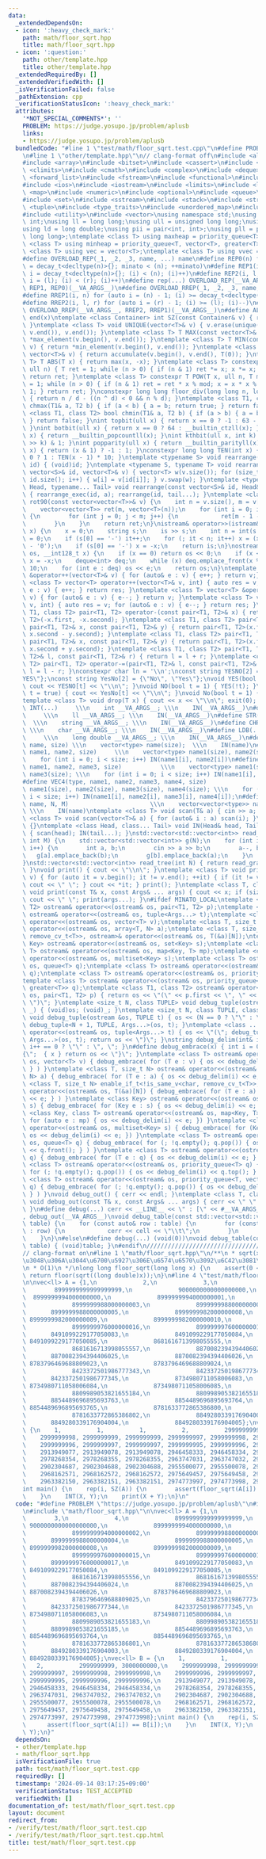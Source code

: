 ```yaml
---
data:
  _extendedDependsOn:
  - icon: ':heavy_check_mark:'
    path: math/floor_sqrt.hpp
    title: math/floor_sqrt.hpp
  - icon: ':question:'
    path: other/template.hpp
    title: other/template.hpp
  _extendedRequiredBy: []
  _extendedVerifiedWith: []
  _isVerificationFailed: false
  _pathExtension: cpp
  _verificationStatusIcon: ':heavy_check_mark:'
  attributes:
    '*NOT_SPECIAL_COMMENTS*': ''
    PROBLEM: https://judge.yosupo.jp/problem/aplusb
    links:
    - https://judge.yosupo.jp/problem/aplusb
  bundledCode: "#line 1 \"test/math/floor_sqrt.test.cpp\"\n#define PROBLEM \"https://judge.yosupo.jp/problem/aplusb\"\
    \n#line 1 \"other/template.hpp\"\n// clang-format off\n#include <algorithm>\n\
    #include <array>\n#include <bitset>\n#include <cassert>\n#include <chrono>\n#include\
    \ <climits>\n#include <cmath>\n#include <complex>\n#include <deque>\n#include\
    \ <forward_list>\n#include <fstream>\n#include <functional>\n#include <iomanip>\n\
    #include <ios>\n#include <iostream>\n#include <limits>\n#include <list>\n#include\
    \ <map>\n#include <numeric>\n#include <optional>\n#include <queue>\n#include <random>\n\
    #include <set>\n#include <sstream>\n#include <stack>\n#include <string>\n#include\
    \ <tuple>\n#include <type_traits>\n#include <unordered_map>\n#include <unordered_set>\n\
    #include <utility>\n#include <vector>\nusing namespace std;\nusing uint = unsigned\
    \ int;\nusing ll = long long;\nusing ull = unsigned long long;\nusing i128 = __int128_t;\n\
    using ld = long double;\nusing pii = pair<int, int>;\nusing pll = pair<long long,\
    \ long long>;\ntemplate <class T> using maxheap = priority_queue<T>;\ntemplate\
    \ <class T> using minheap = priority_queue<T, vector<T>, greater<T>>;\ntemplate\
    \ <class T> using vec = vector<T>;\ntemplate <class T> using vvec = vector<vector<T>>;\n\
    #define OVERLOAD_REP(_1, _2, _3, name, ...) name\n#define REP0(n) for (auto minato\
    \ = decay_t<decltype(n)>{}; minato < (n); ++minato)\n#define REP1(i, n) for (auto\
    \ i = decay_t<decltype(n)>{}; (i) < (n); (i)++)\n#define REP2(i, l, r) for (auto\
    \ i = (l); (i) < (r); (i)++)\n#define rep(...) OVERLOAD_REP(__VA_ARGS__, REP2,\
    \ REP1, REP0)(__VA_ARGS__)\n#define OVERLOAD_RREP(_1, _2, _3, name, ...) name\n\
    #define RREP1(i, n) for (auto i = (n) - 1; (i) >= decay_t<decltype(n)>{}; (i)--)\n\
    #define RREP2(i, l, r) for (auto i = (r) - 1; (i) >= (l); (i)--)\n#define rrep(...)\
    \ OVERLOAD_RREP(__VA_ARGS__, RREP2, RREP1)(__VA_ARGS__)\n#define ALL(x) begin(x),\
    \ end(x)\ntemplate <class Container> int SZ(const Container& v) { return int(v.size());\
    \ }\ntemplate <class T> void UNIQUE(vector<T>& v) { v.erase(unique(v.begin(),\
    \ v.end()), v.end()); }\ntemplate <class T> T MAX(const vector<T>& v) { return\
    \ *max_element(v.begin(), v.end()); }\ntemplate <class T> T MIN(const vector<T>&\
    \ v) { return *min_element(v.begin(), v.end()); }\ntemplate <class T> T SUM(const\
    \ vector<T>& v) { return accumulate(v.begin(), v.end(), T(0)); }\ntemplate <class\
    \ T> T ABS(T x) { return max(x, -x); }\ntemplate <class T> constexpr T POW(T x,\
    \ ull n) { T ret = 1; while (n > 0) { if (n & 1) ret *= x; x *= x; n >>= 1; }\
    \ return ret; }\ntemplate <class T> constexpr T POW(T x, ull n, T mod) { T ret\
    \ = 1; while (n > 0) { if (n & 1) ret = ret * x % mod; x = x * x % mod; n >>=\
    \ 1; } return ret; }\nconstexpr long long floor_div(long long n, long long d)\
    \ { return n / d - ((n ^ d) < 0 && n % d); }\ntemplate <class T1, class T2> bool\
    \ chmax(T1& a, T2 b) { if (a < b) { a = b; return true; } return false; }\ntemplate\
    \ <class T1, class T2> bool chmin(T1& a, T2 b) { if (a > b) { a = b; return true;\
    \ } return false; }\nint topbit(ull x) { return x == 0 ? -1 : 63 - __builtin_clzll(x);\
    \ }\nint botbit(ull x) { return x == 0 ? 64 : __builtin_ctzll(x); }\nint popcount(ull\
    \ x) { return __builtin_popcountll(x); }\nint kthbit(ull x, int k) { return (x\
    \ >> k) & 1; }\nint popparity(ull x) { return __builtin_parityll(x); }\nint parity_sign(ull\
    \ x) { return (x & 1) ? -1 : 1; }\nconstexpr long long TEN(int x) { return x ==\
    \ 0 ? 1 : TEN(x - 1) * 10; }\ntemplate <typename S> void rearrange(const vector<S>&\
    \ id) { (void)id; }\ntemplate <typename S, typename T> void rearrange_exec(const\
    \ vector<S>& id, vector<T>& v) { vector<T> w(v.size()); for (size_t i = 0; i <\
    \ id.size(); i++) { w[i] = v[id[i]]; } v.swap(w); }\ntemplate <typename S, typename\
    \ Head, typename... Tail> void rearrange(const vector<S>& id, Head& a, Tail& ...tail)\
    \ { rearrange_exec(id, a); rearrange(id, tail...); }\ntemplate <class T>\nvector<vector<T>>\
    \ rot90(const vector<vector<T>>& v) {\n    int n = v.size(), m = v[0].size();\n\
    \    vector<vector<T>> ret(m, vector<T>(n));\n    for (int i = 0; i < n; i++)\
    \ {\n        for (int j = 0; j < m; j++) {\n            ret[m - 1 - j][i] = v[i][j];\n\
    \        }\n    }\n    return ret;\n}\nistream& operator>>(istream& is, __int128_t&\
    \ x) {\n    x = 0;\n    string s;\n    is >> s;\n    int n = int(s.size()), it\
    \ = 0;\n    if (s[0] == '-') it++;\n    for (; it < n; it++) x = (x * 10 + s[it]\
    \ - '0');\n    if (s[0] == '-') x = -x;\n    return is;\n}\nostream& operator<<(ostream&\
    \ os, __int128_t x) {\n    if (x == 0) return os << 0;\n    if (x < 0) os << '-',\
    \ x = -x;\n    deque<int> deq;\n    while (x) deq.emplace_front(x % 10), x /=\
    \ 10;\n    for (int e : deq) os << e;\n    return os;\n}\ntemplate <class T> vector<T>\
    \ &operator++(vector<T>& v) { for (auto& e : v) { e++; } return v;} \ntemplate\
    \ <class T> vector<T> operator++(vector<T>& v, int) { auto res = v; for (auto&\
    \ e : v) { e++; } return res; }\ntemplate <class T> vector<T> &operator--(vector<T>&\
    \ v) { for (auto& e : v) { e--; } return v; }\ntemplate <class T> vector<T> operator--(vector<T>&\
    \ v, int) { auto res = v; for (auto& e : v) { e--; } return res; }\ntemplate <class\
    \ T1, class T2> pair<T1, T2> operator-(const pair<T1, T2>& x) { return pair<T1,\
    \ T2>(-x.first, -x.second); }\ntemplate <class T1, class T2> pair<T1, T2> operator-(const\
    \ pair<T1, T2>& x, const pair<T1, T2>& y) { return pair<T1, T2>(x.first - y.first,\
    \ x.second - y.second); }\ntemplate <class T1, class T2> pair<T1, T2> operator+(const\
    \ pair<T1, T2>& x, const pair<T1, T2>& y) { return pair<T1, T2>(x.first + y.first,\
    \ x.second + y.second); }\ntemplate <class T1, class T2> pair<T1, T2> operator+=(pair<T1,\
    \ T2>& l, const pair<T1, T2>& r) { return l = l + r; }\ntemplate <class T1, class\
    \ T2> pair<T1, T2> operator-=(pair<T1, T2>& l, const pair<T1, T2>& r) { return\
    \ l = l - r; }\nconstexpr char ln = '\\n';\nconst string YESNO[2] = {\"NO\", \"\
    YES\"};\nconst string YesNo[2] = {\"No\", \"Yes\"};\nvoid YES(bool t = true) {\
    \ cout << YESNO[t] << \"\\n\"; }\nvoid NO(bool t = 1) { YES(!t); }\nvoid Yes(bool\
    \ t = true) { cout << YesNo[t] << \"\\n\"; }\nvoid No(bool t = 1) { Yes(!t); }\n\
    template <class T> void drop(T x) { cout << x << \"\\n\"; exit(0); }\n#define\
    \ INT(...)     \\\n    int __VA_ARGS__; \\\n    IN(__VA_ARGS__)\n#define LL(...)\
    \     \\\n    ll __VA_ARGS__; \\\n    IN(__VA_ARGS__)\n#define STR(...)      \
    \  \\\n    string __VA_ARGS__; \\\n    IN(__VA_ARGS__)\n#define CHR(...)     \
    \ \\\n    char __VA_ARGS__; \\\n    IN(__VA_ARGS__)\n#define LDB(...)        \
    \     \\\n    long double __VA_ARGS__; \\\n    IN(__VA_ARGS__)\n#define VEC(type,\
    \ name, size) \\\n    vector<type> name(size);  \\\n    IN(name)\n#define VEC2(type,\
    \ name1, name2, size)     \\\n    vector<type> name1(size), name2(size); \\\n\
    \    for (int i = 0; i < size; i++) IN(name1[i], name2[i])\n#define VEC3(type,\
    \ name1, name2, name3, size)           \\\n    vector<type> name1(size), name2(size),\
    \ name3(size); \\\n    for (int i = 0; i < size; i++) IN(name1[i], name2[i], name3[i])\n\
    #define VEC4(type, name1, name2, name3, name4, size)                 \\\n    vector<type>\
    \ name1(size), name2(size), name3(size), name4(size); \\\n    for (int i = 0;\
    \ i < size; i++) IN(name1[i], name2[i], name3[i], name4[i]);\n#define VV(type,\
    \ name, N, M)                       \\\n    vector<vector<type>> name(N, vector<type>(M));\
    \ \\\n    IN(name)\ntemplate <class T> void scan(T& a) { cin >> a; }\ntemplate\
    \ <class T> void scan(vector<T>& a) { for (auto& i : a) scan(i); }\nvoid IN()\
    \ {}\ntemplate <class Head, class... Tail> void IN(Head& head, Tail&... tail)\
    \ { scan(head); IN(tail...); }\nstd::vector<std::vector<int>> read_graph(int N,\
    \ int M) {\n    std::vector<std::vector<int>> g(N);\n    for (int i = 0; i < M;\
    \ i++) {\n        int a, b;\n        cin >> a >> b;\n        a--, b--;\n     \
    \   g[a].emplace_back(b);\n        g[b].emplace_back(a);\n    }\n    return g;\n\
    }\nstd::vector<std::vector<int>> read_tree(int N) { return read_graph(N, N - 1);\
    \ }\nvoid print() { cout << \"\\n\"; }\ntemplate <class T> void print(const vector<T>&\
    \ v) { for (auto it = v.begin(); it != v.end(); ++it) { if (it != v.begin()) {\
    \ cout << \" \"; } cout << *it; } print(); }\ntemplate <class T, class... Args>\
    \ void print(const T& x, const Args& ... args) { cout << x; if (sizeof...(Args))\
    \ cout << \" \"; print(args...); }\n#ifdef MINATO_LOCAL\ntemplate <class T1, class\
    \ T2> ostream& operator<<(ostream& os, pair<T1, T2> p);\ntemplate <class ...Args>\
    \ ostream& operator<<(ostream& os, tuple<Args...> t);\ntemplate <class T> ostream&\
    \ operator<<(ostream& os, vector<T> v);\ntemplate <class T, size_t N> ostream&\
    \ operator<<(ostream& os, array<T, N> a);\ntemplate <class T, size_t N> enable_if_t<!is_same_v<char,\
    \ remove_cv_t<T>>, ostream>& operator<<(ostream& os, T(&a)[N]);\ntemplate <class\
    \ Key> ostream& operator<<(ostream& os, set<Key> s);\ntemplate <class Key, class\
    \ T> ostream& operator<<(ostream& os, map<Key, T> mp);\ntemplate <class Key> ostream&\
    \ operator<<(ostream& os, multiset<Key> s);\ntemplate <class T> ostream& operator<<(ostream&\
    \ os, queue<T> q);\ntemplate <class T> ostream& operator<<(ostream& os, deque<T>\
    \ q);\ntemplate <class T> ostream& operator<<(ostream& os, priority_queue<T> q);\n\
    template <class T> ostream& operator<<(ostream& os, priority_queue<T, vector<T>,\
    \ greater<T>> q);\ntemplate <class T1, class T2> ostream& operator<<(ostream&\
    \ os, pair<T1, T2> p) { return os << \"(\" << p.first << \", \" << p.second <<\
    \ \")\"; }\ntemplate <size_t N, class TUPLE> void debug_tuple(ostream& os, TUPLE\
    \ _) { (void)os; (void)_; }\ntemplate <size_t N, class TUPLE, class T, class ...Args>\
    \ void debug_tuple(ostream &os, TUPLE t) { os << (N == 0 ? \"\" : \", \") << get<N>(t);\
    \ debug_tuple<N + 1, TUPLE, Args...>(os, t); }\ntemplate <class ...Args> ostream&\
    \ operator<<(ostream& os, tuple<Args...> t) { os << \"(\"; debug_tuple<0, tuple<Args...>,\
    \ Args...>(os, t); return os << \")\"; }\nstring debug_delim(int& i) { return\
    \ i++ == 0 ? \"\" : \", \"; }\n#define debug_embrace(x) { int i = 0; os << \"\
    {\";  { x } return os << \"}\"; }\ntemplate <class T> ostream& operator<<(ostream&\
    \ os, vector<T> v) { debug_embrace( for (T e : v) { os << debug_delim(i) << e;\
    \ } ) }\ntemplate <class T, size_t N> ostream& operator<<(ostream& os, array<T,\
    \ N> a) { debug_embrace( for (T e : a) { os << debug_delim(i) << e; } ) }\ntemplate\
    \ <class T, size_t N> enable_if_t<!is_same_v<char, remove_cv_t<T>>, ostream>&\
    \ operator<<(ostream& os, T(&a)[N]) { debug_embrace( for (T e : a) { os << debug_delim(i)\
    \ << e; } ) }\ntemplate <class Key> ostream& operator<<(ostream& os, set<Key>\
    \ s) { debug_embrace( for (Key e : s) { os << debug_delim(i) << e; }) }\ntemplate\
    \ <class Key, class T> ostream& operator<<(ostream& os, map<Key, T> mp) { debug_embrace(\
    \ for (auto e : mp) { os << debug_delim(i) << e; }) }\ntemplate <class Key> ostream&\
    \ operator<<(ostream& os, multiset<Key> s) { debug_embrace( for (Key e : s) {\
    \ os << debug_delim(i) << e; }) }\ntemplate <class T> ostream& operator<<(ostream&\
    \ os, queue<T> q) { debug_embrace( for (; !q.empty(); q.pop()) { os << debug_delim(i)\
    \ << q.front(); } ) }\ntemplate <class T> ostream& operator<<(ostream& os, deque<T>\
    \ q) { debug_embrace( for (T e : q) { os << debug_delim(i) << e; } ) }\ntemplate\
    \ <class T> ostream& operator<<(ostream& os, priority_queue<T> q) { debug_embrace(\
    \ for (; !q.empty(); q.pop()) { os << debug_delim(i) << q.top(); } ) }\ntemplate\
    \ <class T> ostream& operator<<(ostream& os, priority_queue<T, vector<T>, greater<T>>\
    \ q) { debug_embrace( for (; !q.empty(); q.pop()) { os << debug_delim(i) << q.top();\
    \ } ) }\nvoid debug_out() { cerr << endl; }\ntemplate <class T, class... Args>\
    \ void debug_out(const T& x, const Args& ... args) { cerr << \" \" << x; debug_out(args...);\
    \ }\n#define debug(...) cerr << __LINE__ << \" : [\" << #__VA_ARGS__ << \"] =\"\
    , debug_out(__VA_ARGS__)\nvoid debug_table(const std::vector<std::vector<int>>&\
    \ table) {\n    for (const auto& row : table) {\n        for (const auto& cell\
    \ : row) {\n            cerr << cell << \"\\t\";\n        }\n        cerr << endl;\n\
    \    }\n}\n#else\n#define debug(...) (void(0))\nvoid debug_table(const std::vector<std::vector<int>>&\
    \ table) { (void)table; }\n#endif\n///////////////////////////////////////////////////////////////////////////////////////////////////////////////////////////////////////////////////////////////////////////////////////////\n\
    // clang-format on\n#line 1 \"math/floor_sqrt.hpp\"\n/**\n * sqrt(x) \u3092\u8D85\
    \u3048\u306A\u3044\u6700\u5927\u306E\u6574\u6570\u3092\u6C42\u3081\u308B\u3002\
    \n * O(1)\n */\nlong long floor_sqrt(long long x) {\n    assert(0 <= x);\n   \
    \ return floor(sqrt((long double)x));\n}\n#line 4 \"test/math/floor_sqrt.test.cpp\"\
    \n\nvec<ll> A = {1,\n             2,\n             3,\n             4,\n     \
    \        8999999999999999999,\n             9000000000000000000,\n           \
    \  8999999994000000000,\n             8999999994000000001,\n             8999999994000000002,\n\
    \             8999999988000000003,\n             8999999988000000004,\n      \
    \       8999999988000000005,\n             8999999982000000008,\n            \
    \ 8999999982000000009,\n             8999999982000000010,\n             8999999976000000015,\n\
    \             8999999976000000016,\n             8999999976000000017,\n      \
    \       8491099229177050083,\n             8491099229177050084,\n            \
    \ 8491099229177050085,\n             8681616713998055555,\n             8681616713998055556,\n\
    \             8681616713998055557,\n             8870082394394406024,\n      \
    \       8870082394394406025,\n             8870082394394406026,\n            \
    \ 8783796469688809023,\n             8783796469688809024,\n             8783796469688809025,\n\
    \             8423372501986777343,\n             8423372501986777344,\n      \
    \       8423372501986777345,\n             8734980711058006083,\n            \
    \ 8734980711058006084,\n             8734980711058006085,\n             8809989053821655183,\n\
    \             8809989053821655184,\n             8809989053821655185,\n      \
    \       8854489696895693763,\n             8854489696895693764,\n            \
    \ 8854489696895693765,\n             8781633772865386800,\n             8781633772865386801,\n\
    \             8781633772865386802,\n             8849280339176904003,\n      \
    \       8849280339176904004,\n             8849280339176904005};\nvec<ll> B =\
    \ {\n    1,          1,          1,          2,          2999999999, 3000000000,\n\
    \    2999999998, 2999999999, 2999999999, 2999999997, 2999999998, 2999999998,\n\
    \    2999999996, 2999999997, 2999999997, 2999999995, 2999999996, 2999999996,\n\
    \    2913949077, 2913949078, 2913949078, 2946458333, 2946458334, 2946458334,\n\
    \    2978268354, 2978268355, 2978268355, 2963747031, 2963747032, 2963747032,\n\
    \    2902304687, 2902304688, 2902304688, 2955500077, 2955500078, 2955500078,\n\
    \    2968162571, 2968162572, 2968162572, 2975649457, 2975649458, 2975649458,\n\
    \    2963382150, 2963382151, 2963382151, 2974773997, 2974773998, 2974773998};\n\
    int main() {\n    rep(i, SZ(A)) {\n        assert(floor_sqrt(A[i]) == B[i]);\n\
    \    }\n    INT(X, Y);\n    print(X + Y);\n}\n"
  code: "#define PROBLEM \"https://judge.yosupo.jp/problem/aplusb\"\n#include \"other/template.hpp\"\
    \n#include \"math/floor_sqrt.hpp\"\n\nvec<ll> A = {1,\n             2,\n     \
    \        3,\n             4,\n             8999999999999999999,\n            \
    \ 9000000000000000000,\n             8999999994000000000,\n             8999999994000000001,\n\
    \             8999999994000000002,\n             8999999988000000003,\n      \
    \       8999999988000000004,\n             8999999988000000005,\n            \
    \ 8999999982000000008,\n             8999999982000000009,\n             8999999982000000010,\n\
    \             8999999976000000015,\n             8999999976000000016,\n      \
    \       8999999976000000017,\n             8491099229177050083,\n            \
    \ 8491099229177050084,\n             8491099229177050085,\n             8681616713998055555,\n\
    \             8681616713998055556,\n             8681616713998055557,\n      \
    \       8870082394394406024,\n             8870082394394406025,\n            \
    \ 8870082394394406026,\n             8783796469688809023,\n             8783796469688809024,\n\
    \             8783796469688809025,\n             8423372501986777343,\n      \
    \       8423372501986777344,\n             8423372501986777345,\n            \
    \ 8734980711058006083,\n             8734980711058006084,\n             8734980711058006085,\n\
    \             8809989053821655183,\n             8809989053821655184,\n      \
    \       8809989053821655185,\n             8854489696895693763,\n            \
    \ 8854489696895693764,\n             8854489696895693765,\n             8781633772865386800,\n\
    \             8781633772865386801,\n             8781633772865386802,\n      \
    \       8849280339176904003,\n             8849280339176904004,\n            \
    \ 8849280339176904005};\nvec<ll> B = {\n    1,          1,          1,       \
    \   2,          2999999999, 3000000000,\n    2999999998, 2999999999, 2999999999,\
    \ 2999999997, 2999999998, 2999999998,\n    2999999996, 2999999997, 2999999997,\
    \ 2999999995, 2999999996, 2999999996,\n    2913949077, 2913949078, 2913949078,\
    \ 2946458333, 2946458334, 2946458334,\n    2978268354, 2978268355, 2978268355,\
    \ 2963747031, 2963747032, 2963747032,\n    2902304687, 2902304688, 2902304688,\
    \ 2955500077, 2955500078, 2955500078,\n    2968162571, 2968162572, 2968162572,\
    \ 2975649457, 2975649458, 2975649458,\n    2963382150, 2963382151, 2963382151,\
    \ 2974773997, 2974773998, 2974773998};\nint main() {\n    rep(i, SZ(A)) {\n  \
    \      assert(floor_sqrt(A[i]) == B[i]);\n    }\n    INT(X, Y);\n    print(X +\
    \ Y);\n}"
  dependsOn:
  - other/template.hpp
  - math/floor_sqrt.hpp
  isVerificationFile: true
  path: test/math/floor_sqrt.test.cpp
  requiredBy: []
  timestamp: '2024-09-14 03:17:25+09:00'
  verificationStatus: TEST_ACCEPTED
  verifiedWith: []
documentation_of: test/math/floor_sqrt.test.cpp
layout: document
redirect_from:
- /verify/test/math/floor_sqrt.test.cpp
- /verify/test/math/floor_sqrt.test.cpp.html
title: test/math/floor_sqrt.test.cpp
---
```

